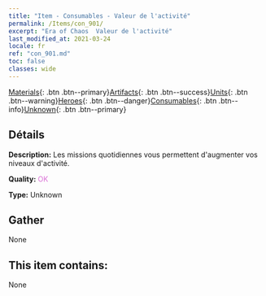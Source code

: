 ```yaml
---
title: "Item - Consumables - Valeur de l'activité"
permalink: /Items/con_901/
excerpt: "Era of Chaos  Valeur de l'activité"
last_modified_at: 2021-03-24
locale: fr
ref: "con_901.md"
toc: false
classes: wide
---
```

 [Materials](/fr/Items/){: .btn .btn--primary}[Artifacts](/fr/Items/Artifacts/){: .btn .btn--success}[Units](/fr/Items/Units/){: .btn .btn--warning}[Heroes](/fr/Items/Heroes/){: .btn .btn--danger}[Consumables](/fr/Items/Consumables/){: .btn .btn--info}[Unknown](/fr/Items/Unknown/){: .btn .btn--primary}

## Détails
 **Description:** Les missions quotidiennes vous permettent d'augmenter vos niveaux d'activité.

 **Quality:** <span style="color: #DA70D6">OK</span>

 **Type:** Unknown

## Gather

  None

## This item contains:

  None

